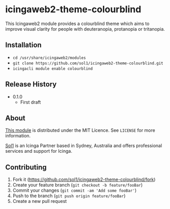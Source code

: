 # icingaweb2-theme-colourblind

This Icingaweb2 module provides a colourblind theme which aims to improve visual clarity
for people with deuteranopia, protanopia or tritanopia.

## Installation

 * `cd /usr/share/icingaweb2/modules`
 * `git clone https://github.com/sol1/icingaweb2-theme-colourblind.git`
 * `icingacli module enable colourblind`

## Release History

 * 0.1.0
   * First draft

## About

[This module](https://github.com/sol1/icingaweb2-theme-colourblind.git) is
distributed under the MIT Licence. See ``LICENSE`` for more information.

[Sol1](https://sol1.com.au/) is an Icinga Partner based in Sydney, Australia
and offers professional services and support for Icinga.

## Contributing

1. Fork it (<https://github.com/sol1/icingaweb2-theme-colourblind/fork>)
2. Create your feature branch (`git checkout -b feature/fooBar`)
3. Commit your changes (`git commit -am 'Add some fooBar'`)
4. Push to the branch (`git push origin feature/fooBar`)
5. Create a new pull request

